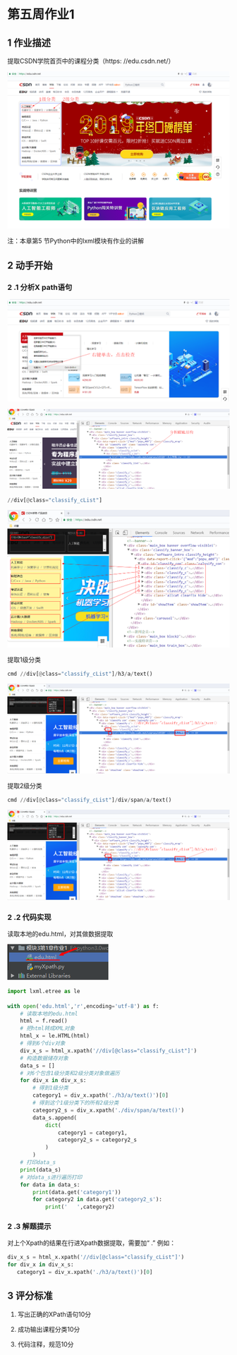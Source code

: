 # 第五周作业1

## 1 作业描述

提取CSDN学院首页中的课程分类（https: //edu.csdn.net/） 

![aaaaaaaaaa](../img/C_Users_hq0749a_Desktop_作业_第五周作业1.pdf_img1.png)

注：本章第5 节Python中的lxml模块有作业的讲解

## 2 动手开始

### 2 .1 分析X path语句

![aaaaaaaaaa](../img/C_Users_hq0749a_Desktop_作业_第五周作业1.pdf_img2.png)

![aaaaaaaaaa](../img/C_Users_hq0749a_Desktop_作业_第五周作业1.pdf_img3.png)

```python
//div[@class="classify_cList"]
```

![aaaaaaaaaa](../img/C_Users_hq0749a_Desktop_作业_第五周作业1.pdf_img4.png)

提取1级分类

```python
cmd //div[@class="classify_cList"]/h3/a/text()
```

![aaaaaaaaaa](../img/C_Users_hq0749a_Desktop_作业_第五周作业1.pdf_img5.png)

提取2级分类

```python
cmd //div[@class="classify_cList"]/div/span/a/text()
```

![aaaaaaaaaa](../img/C_Users_hq0749a_Desktop_作业_第五周作业1.pdf_img5.png)

### 2 .2 代码实现

读取本地的edu.html，对其做数据提取 

![aaaaaaaaaa](../img/C_Users_hq0749a_Desktop_作业_第五周作业1.pdf_img7.png)

```python
import lxml.etree as le

with open('edu.html','r',encoding='utf-8') as f:
    # 读取本地的edu.html
    html = f.read()
    # 把html转成XML对象
    html_x = le.HTML(html)
    # 得到6个div对象
    div_x_s = html_x.xpath('//div[@class="classify_cList"]')
    # 构造数据储存对象
    data_s = []
    # 对6个包含1级分类和2级分类对象做遍历
    for div_x in div_x_s:
        # 得到1级分类
        category1 = div_x.xpath('./h3/a/text()')[0]
        # 得到这个1级分类下的所有2级分类
        category2_s = div_x.xpath('./div/span/a/text()')
        data_s.append(
            dict(
                category1 = category1,
                category2_s = category2_s
            )
        )
    # 打印data_s
    print(data_s)
    # 对data_s进行遍历打印
    for data in data_s:
        print(data.get('category1'))
        for category2 in data.get('category2_s'):
            print('   ',category2)
```

### 2 .3 解题提示

对上个Xpath的结果在行进Xpath数据提取，需要加“ .” 例如：

 ```python
div_x_s = html_x.xpath('//div[@class="classify_cList"]') 
for div_x in div_x_s:
    category1 = div_x.xpath('./h3/a/text()')[0]
 ```

## 3 评分标准

1. 写出正确的XPath语句10分

2. 成功输出课程分类10分

3. 代码注释，规范10分

 

 